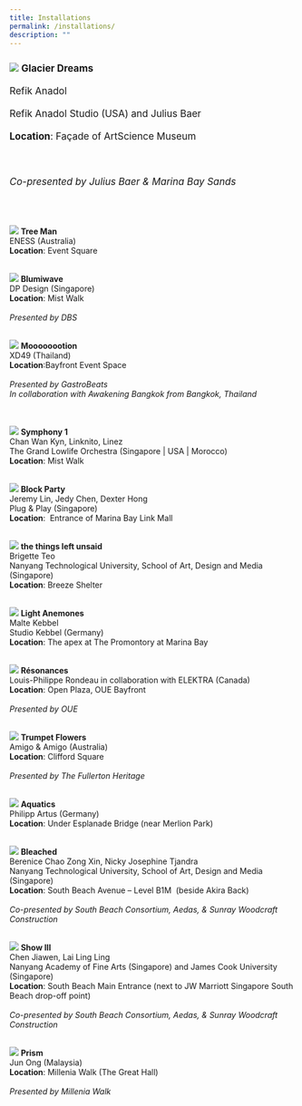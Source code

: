 ```yaml
---
title: Installations
permalink: /installations/
description: ""
---
```

<p style="font-size:17px; line-height:40px">
<a href="/installations/glacier-dreams"><img src="/images/Installations/glacier%20dreams.jpg"></a>
<b> Glacier Dreams </b>
<br>
Refik Anadol <br>
Refik Anadol Studio (USA) and Julius Baer<br> 
<b>Location</b>: Façade of ArtScience Museum<br><br>
<i>Co-presented by Julius Baer &amp; Marina Bay Sands</i>	
<br><br>
	
<a href="/installations/tree-man"><img src="/images/Installations/tree%20man.jpg"></a>
<b> Tree Man </b>
<br>
ENESS (Australia) <br>
<b>Location</b>: Event Square<br><br>
	
<a href="/installations/blumiwave"><img src="/images/Installations/blumiwave.jpg"></a>
<b> Blumiwave </b>
<br>
DP Design (Singapore)<br>
<b>Location</b>: Mist Walk<br><br>
<i>Presented by DBS</i>	
<br><br>
	
<a href="/installations/moooooootion"><img src="/images/Installations/moooooootion.jpg"></a>
<b> Moooooootion </b>
<br>
XD49 (Thailand) <br>
<b>Location</b>:Bayfront Event Space<br><br>
<i>Presented by GastroBeats<br> In collaboration with Awakening Bangkok from Bangkok, Thailand</i>	
<br><br>

<a href="/installations/symphony-1"><img src="/images/Installations/symphony%201.jpg"></a>
<b> Symphony 1 </b>
<br>
Chan Wan Kyn, Linknito, Linez<br>
The Grand Lowlife Orchestra (Singapore | USA | Morocco)<br> 
<b>Location</b>: Mist Walk<br><br>

<a href="/installations/blockparty"><img src="/images/Installations/block%20party.jpg"></a>
<b> Block Party</b>
<br>
Jeremy Lin, Jedy Chen, Dexter Hong&nbsp; <br>
Plug &amp; Play (Singapore)<br>
<b>Location</b>: &nbsp;Entrance of Marina Bay Link Mall<br> 
<br>

<a href="/installations/the-things-left-unsaid"><img src="/images/Installations/the%20things%20left%20unsaid.jpg"></a>
<b> the things left unsaid</b>
<br>
Brigette Teo<br>
Nanyang Technological University, School of Art, Design and Media (Singapore)<br> 
<b>Location</b>: Breeze Shelter<br><br>

<a href="/installations/light-anemones"><img src="/images/Installations/light%20anemones.jpg"></a>
<b> Light Anemones </b>
<br>
Malte Kebbel <br>
Studio Kebbel (Germany)<br> 
<b>Location</b>: The apex at The Promontory at Marina Bay<br><br>	

<a href="/installations/resonances"><img src="/images/Installations/re¦çsonances.jpg"></a>
<b> Résonances </b><br>
Louis-Philippe Rondeau in collaboration with ELEKTRA (Canada)<br>
<b>Location</b>: Open Plaza, OUE Bayfront<br><br>
<i>Presented by OUE</i>	
<br><br>

<a href="/installations/trumpetflowers"><img src="/images/Installations/trumpet%20flowers.jpg"></a>
<b>Trumpet Flowers</b>
<br>
Amigo &amp; Amigo (Australia)<br>
<b>Location</b>: Clifford Square<br><br>
	<i>Presented by The Fullerton Heritage</i>
<br><br>

<a href="/installations/aquatics"><img src="/images/Installations/aquatics.jpg"></a>
<b> Aquatics </b><br>
Philipp Artus (Germany)<br>
<b>Location</b>: Under Esplanade Bridge (near Merlion Park)<br><br>

<a href="/installations/bleached"><img src="/images/Installations/bleached.jpg"></a>
<b>Bleached</b>
<br>
Berenice Chao Zong Xin, Nicky Josephine Tjandra<br>
Nanyang Technological University, School of Art, Design and Media (Singapore)<br>
<b>Location</b>: South Beach Avenue – Level B1M&nbsp; (beside Akira Back)<br><br>
	<i>Co-presented by South Beach Consortium, Aedas, &amp; Sunray Woodcraft Construction</i>
<br><br>
	
<a href="/installations/showiii"><img src="/images/Installations/show%20iii%20.jpg"></a>
<b>Show III</b>
<br>
Chen Jiawen, Lai Ling Ling
<br>Nanyang Academy of Fine Arts (Singapore) and James Cook University (Singapore)<br>
<b>Location</b>: South Beach Main Entrance (next to JW Marriott Singapore South Beach drop-off point)<br><br>
<i>Co-presented by South Beach Consortium, Aedas, &amp; Sunray Woodcraft Construction</i>
<br><br>
	
<a href="/installations/prism"><img src="/images/Installations/prism%20jun%20ong.jpg"></a>
<b>Prism</b>
<br>
Jun Ong (Malaysia)<br>
<b>Location</b>: Millenia Walk (The Great Hall)<br><br>
	<i>Presented by Millenia Walk</i>
<br><br>
</p>